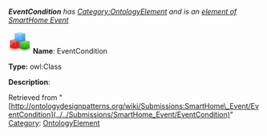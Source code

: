 ___EventCondition__ has [Category:OntologyElement](../../Category/OntologyElement "Category:OntologyElement") and is an [element of](../../Property/ElementOf "Property:ElementOf") [SmartHome Event](../../Submissions/SmartHome_Event "Submissions:SmartHome Event")_


  




[![Class](../../images/thumb/2/27/Class.gif/45px-Class.gif)](../../Image/Class.gif "Class")
__Name__: EventCondition 


__Type:__ owl:Class 


__Description__: 





Retrieved from "[http://ontologydesignpatterns.org/wiki/Submissions:SmartHome\_Event/EventCondition](../../Submissions/SmartHome_Event/EventCondition)"
 [Category](http://ontologydesignpatterns.org/wiki/Special:Categories "Special:Categories"): [OntologyElement](../../Category/OntologyElement "Category:OntologyElement")